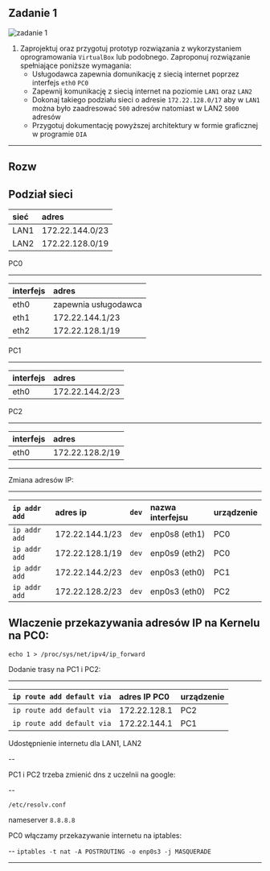Zadanie 1
---------

![zadanie 1](zadanie-1.svg)

1. Zaprojektuj oraz przygotuj prototyp rozwiązania z wykorzystaniem oprogramowania ``VirtualBox`` lub podobnego. 
Zaproponuj rozwiązanie spełniające poniższe wymagania:
   * Usługodawca zapewnia domunikację z siecią internet poprzez interfejs ``eth0`` ``PC0``
   * Zapewnij komunikację z siecią internet na poziomie ``LAN1`` oraz ``LAN2``
   * Dokonaj takiego podziału sieci o adresie ``172.22.128.0/17`` aby w ``LAN1`` można było zaadresować ``500`` adresów natomiast w LAN2 ``5000`` adresów    
   * Przygotuj dokumentację powyższej architektury w formie graficznej w programie ``DIA``
 ----------------
 
Rozw
--------------
Podział sieci
-------------
| sieć | adres |
|:-----|:------|
| LAN1 | 172.22.144.0/23 |
| LAN2 | 172.22.128.0/19 |


PC0

---

|  interfejs   | adres  |
|:-------------| :------| 
| eth0 | zapewnia usługodawca |
| eth1 | 172.22.144.1/23  |
| eth2 | 172.22.128.1/19  |

PC1

---
|  interfejs   | adres  |
|:-------------| :------| 
| eth0 | 172.22.144.2/23 |

PC2

---
|  interfejs   | adres  |
|:-------------| :------| 
| eth0 | 172.22.128.2/19 |

--------------

Zmiana adresów IP:

------------------
|``ip addr add``|adres ip|``dev``|nazwa interfejsu|urządzenie|
|:------------- |:-------|:------|:---------------|:---------|
|``ip addr add``|172.22.144.1/23|``dev``|enp0s8 (eth1)|PC0|
|``ip addr add``|172.22.128.1/19|``dev``|enp0s9 (eth2)|PC0|
|``ip addr add``|172.22.144.2/23|``dev``|enp0s3 (eth0)|PC1|
|``ip addr add``|172.22.128.2/23|``dev``|enp0s3 (eth0)|PC2|

Wlaczenie przekazywania adresów IP na Kernelu na PC0:
-------------------------------
``echo 1 > /proc/sys/net/ipv4/ip_forward``


Dodanie trasy na PC1 i PC2:  

-------------------------------
|``ip route add default via``|adres IP PC0|urządzenie|
|:---------------------------|:-----------|:---------|
|``ip route add default via``|172.22.128.1|PC2|
|``ip route add default via``|172.22.144.1|PC1|

Udostępnienie internetu dla LAN1, LAN2

--

PC1 i PC2 trzeba zmienić dns z uczelnii na google:

--

``/etc/resolv.conf`` 

nameserver ``8.8.8.8``

PC0 włączamy przekazywanie internetu na iptables:

--
``iptables -t nat -A POSTROUTING -o enp0s3 -j MASQUERADE``

------------------------------------------------------
